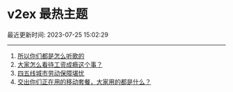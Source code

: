 # v2ex 最热主题

最近更新时间: 2023-07-25 15:02:29

--- 
1. [所以你们都是怎么听歌的](https://www.v2ex.com/t/959420) 
2. [大家怎么看待工资成瘾这个事？](https://www.v2ex.com/t/959427) 
3. [四五线城市劳动保障堪忧](https://www.v2ex.com/t/959449) 
4. [交出你们正在用的移动套餐，大家用的都是什么？](https://www.v2ex.com/t/959467) 
